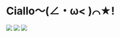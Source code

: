 # Ciallo～(∠・ω< )⌒★!

![](https://img.shields.io/badge/steam-chendujidian-green) ![](https://img.shields.io/badge/Bilibili-菠萝菠萝哒OAO-pink) ![](https://img.shields.io/badge/Pixiv-菠萝菠萝哒OMO-blue)
